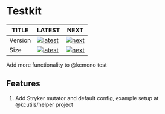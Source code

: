# Testkit

| TITLE   | LATEST                               | NEXT                           |
| ------- | ------------------------------------ | ------------------------------ |
| Version | [![latest][nlatest_img]][nlatest]    | [![next][nnext_img]][nnext]    |
| Size    | [![latest][nlatest_simg]][nlatest_s] | [![next][nnext_simg]][nnext_s] |

<!-- BODY SECTION -->

Add more functionality to @kcmono test

## Features

1. Add Stryker mutator and default config, example setup at @kcutils/helper project

<!-- IMAGE SECTION -->

[nlatest]: https://www.npmjs.com/package/@kcutils/testkit/v/latest
[nlatest_img]: https://img.shields.io/npm/v/@kcutils/testkit/latest?style=flat-square

[nnext]: https://www.npmjs.com/package/@kcutils/testkit/v/next
[nnext_img]: https://img.shields.io/npm/v/@kcutils/testkit/next?style=flat-square

[nlatest_s]: https://bundlephobia.com/result?p=@kcutils/testkit@latest
[nlatest_simg]: https://img.shields.io/bundlephobia/min/@kcutils/testkit/latest?style=flat-square

[nnext_s]: https://bundlephobia.com/result?p=@kcutils/testkit@next
[nnext_simg]: https://img.shields.io/bundlephobia/min/@kcutils/testkit/next?style=flat-square
